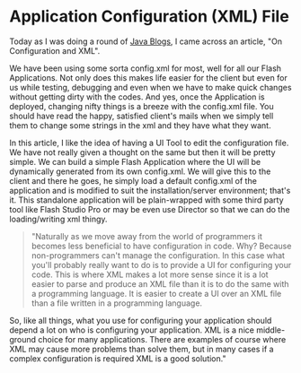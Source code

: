 # Application Configuration (XML) File

Today as I was doing a round of [Java Blogs](http://www.javablogs.com/), I came across an article, "On Configuration and XML".

We have been using some sorta config.xml for most, well for all our Flash Applications. Not only does this makes life easier for the client but even for us while testing, debugging and even when we have to make quick changes without getting dirty with the codes. And yes, once the Application is deployed, changing nifty things is a breeze with the config.xml file. You should have read the happy, satisfied client's mails when we simply tell them to change some strings in the xml and they have what they want.


In this article, I like the idea of having a UI Tool to edit the configuration file. We have not really given a thought on the same but then it will be pretty simple. We can build a simple Flash Application where the UI will be dynamically generated from its own config.xml. We will give this to the client and there he goes, he simply load a default config.xml of the application and is modified to suit the installation/server environment; that's it. This standalone application will be plain-wrapped with some third party tool like Flash Studio Pro or may be even use Director so that we can do the loading/writing xml thingy.

> "Naturally as we move away from the world of programmers it becomes less beneficial to have configuration in code.  Why?  Because non-programmers can't manage the configuration.  In this case what you'll probably really want to do is to provide a UI for configuring your code.  This is where XML makes a lot more sense since it is a lot easier to parse and produce an XML file than it is to do the same with a programming language.  It is easier to create a UI over an XML file than a file written in a programming language.

So, like all things, what you use for configuring your application should depend a lot on who is configuring your application.  XML is a nice middle-ground choice for many applications.  There are examples of course where XML may cause more problems than solve them, but in many cases if a complex configuration is required XML is a good solution."
